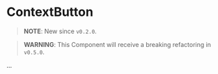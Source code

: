 # ContextButton

> **NOTE**: New since `v0.2.0`.

> **WARNING**: This Component will receive a breaking refactoring in `v0.5.0`.

...
